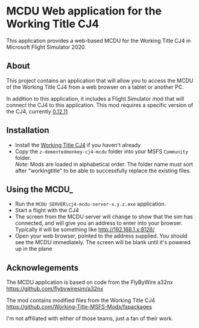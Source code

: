 # MCDU Web application for the Working Title CJ4

This application provides a web-based MCDU for the Working Title CJ4
in Microsoft Flight Simulator 2020.

## About
This project contains an application that will allow you to access
the MCDU of the Working Title CJ4 from a web browser on a tablet
or another PC.

In addition to this application, it includes a Flight Simulator mod
that will connect the CJ4 to this application.   This mod requires
a specific version of the CJ4, currently [0.12.11](https://www.workingtitle.aero/packages/cj4/2021/12/07/cj4-release-v0.12.11.html)

## Installation
* Install the [Working Title CJ4](https://www.workingtitle.aero/packages/cj4/) if you haven't already
* Copy the `z-dementedmonkey-cj4-mcdu` folder into your MSFS `Community` folder.<br/>
*Note:* Mods are loaded in alphabetical order.  The folder name must sort after "workingtitle" to be able to successfully
replace the existing files.

## Using the MCDU_
* Run the `MCDU SERVER\cj4-mcdu-server-x.y.z.exe` application.
* Start a flight with the CJ4
* The screen from the MCDU server will change to show that
the sim has connected, and will give you an address to enter
into your browser.   Typically it will be something like http://192.168.1.x:8126/
* Open your web browser, pointed to the address supplied.   You should see the MCDU immediately.   The screen will be
blank until it's powered up in the plane

## Acknowlegements
The MCDU application is based on code from the FlyByWire a32nx https://github.com/flybywiresim/a32nx 

The mod contains modified files from the Working Title CJ4 https://github.com/Working-Title-MSFS-Mods/fspackages

I'm not affiliated with either of those teams, just a fan of their work.
